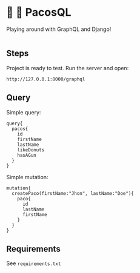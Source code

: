 # :diamond_shape_with_a_dot_inside: :snake: PacosQL

Playing around with GraphQL and Django!



<img src="https://i.giphy.com/media/l2Je1Yvi3YbdhyWkw/source.gif" alt="">


## Steps
Project is ready to test. Run the server and open:

    http://127.0.0.1:8000/graphql


## Query

Simple query:


    query{
      pacos{
        id
        firstName
        lastName
        likeDonuts
        hasAGun
      }
    }
 
 
 
Simple mutation:    
    
    
    mutation{
      createPaco(firstName:"Jhon", lastName:"Doe"){
        paco{
          id
          lastName
          firstName
        }
      }
    }


## Requirements

See `requirements.txt`
      
